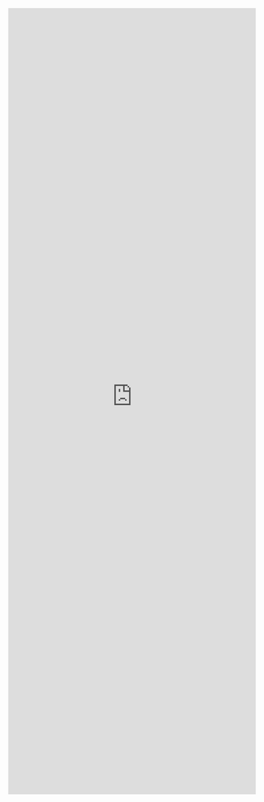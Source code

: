 <iframe 
    title='DetailsList Drag &amp; Drop Example'
    src='https://fabricweb.z5.web.core.windows.net/pr-deploy-site/refs/pull/9333/merge/fabric-website-resources/dist/index.html#/examples/detailslist/draganddrop?docsExample=true'
    frameborder='no'
    height='1600'
    style='width: 100%;'
>